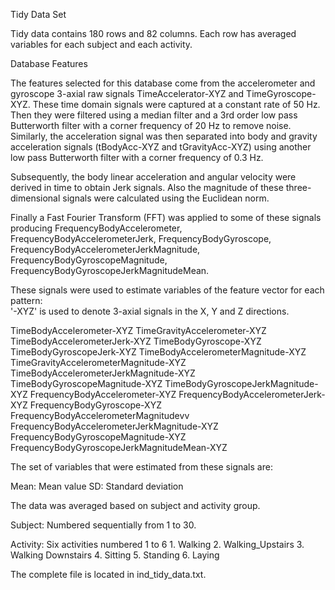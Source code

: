 
Tidy Data Set 

Tidy data contains 180 rows and 82 columns. Each row has averaged variables for each subject and each activity.

Database Features

The features selected for this database come from the accelerometer and gyroscope 3-axial raw signals TimeAccelerator-XYZ and TimeGyroscope-XYZ. These time domain signals were captured at a constant rate of 50 Hz. Then they were filtered using a median filter and a 3rd order low pass Butterworth filter with a corner frequency of 20 Hz to remove noise. Similarly, the acceleration signal was then separated into body and gravity acceleration signals (tBodyAcc-XYZ and tGravityAcc-XYZ) using another low pass Butterworth filter with a corner frequency of 0.3 Hz. 

Subsequently, the body linear acceleration and angular velocity were derived in time to obtain Jerk signals. Also the magnitude of these three-dimensional signals were calculated using the Euclidean norm. 

Finally a Fast Fourier Transform (FFT) was applied to some of these signals producing FrequencyBodyAccelerometer, FrequencyBodyAccelerometerJerk, FrequencyBodyGyroscope, FrequencyBodyAccelerometerJerkMagnitude, FrequencyBodyGyroscopeMagnitude, FrequencyBodyGyroscopeJerkMagnitudeMean. 


These signals were used to estimate variables of the feature vector for each pattern:  
'-XYZ' is used to denote 3-axial signals in the X, Y and Z directions.

TimeBodyAccelerometer-XYZ
TimeGravityAccelerometer-XYZ
TimeBodyAccelerometerJerk-XYZ
TimeBodyGyroscope-XYZ
TimeBodyGyroscopeJerk-XYZ
TimeBodyAccelerometerMagnitude-XYZ
TimeGravityAccelerometerMagnitude-XYZ
TimeBodyAccelerometerJerkMagnitude-XYZ
TimeBodyGyroscopeMagnitude-XYZ
TimeBodyGyroscopeJerkMagnitude-XYZ
FrequencyBodyAccelerometer-XYZ
FrequencyBodyAccelerometerJerk-XYZ
FrequencyBodyGyroscope-XYZ
FrequencyBodyAccelerometerMagnitudevv
FrequencyBodyAccelerometerJerkMagnitude-XYZ
FrequencyBodyGyroscopeMagnitude-XYZ
FrequencyBodyGyroscopeJerkMagnitudeMean-XYZ

The set of variables that were estimated from these signals are: 

Mean: Mean value
SD: Standard deviation


The data was averaged based on subject and activity group.

Subject: Numbered sequentially from 1 to 30.

Activity: Six activities numbered 1 to 6
  	1. Walking
	2. Walking_Upstairs
	3. Walking Downstairs
	4. Sitting
	5. Standing
	6. Laying

The complete file is located in ind_tidy_data.txt.
